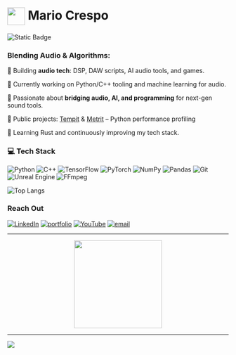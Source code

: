 
<h1>
<img src="https://mariocrespo.es/wp-content/uploads/2020/04/LogoResized.png" width="40" align="center"> Mario Crespo
</h1>

![Static Badge](https://img.shields.io/badge/Audio_Engineer-Computer_Scientist-orange)


### Blending Audio & Algorithms: 

🔹 Building **audio tech**: DSP, DAW scripts, AI audio tools, and games.

🔹 Currently working on Python/C++ tooling and machine learning for audio.

🔹 Passionate about **bridging audio, AI, and programming** for next-gen sound tools.

🔹 Public projects: [Tempit](https://github.com/mcrespoae/tempit) & [Metrit](https://github.com/mcrespoae/metrit) – Python performance profiling

🔹 Learning Rust and continuously improving my tech stack.

### 💻 Tech Stack
![Python](https://img.shields.io/badge/python-3670A0?style=for-the-badge&logo=python&logoColor=ffdd54) ![C++](https://img.shields.io/badge/c++-%2300599C.svg?style=for-the-badge&logo=c%2B%2B&logoColor=white) ![TensorFlow](https://img.shields.io/badge/TensorFlow-%23FF6F00.svg?style=for-the-badge&logo=TensorFlow&logoColor=white) ![PyTorch](https://img.shields.io/badge/PyTorch-%23EE4C2C.svg?style=for-the-badge&logo=PyTorch&logoColor=white) ![NumPy](https://img.shields.io/badge/numpy-%23013243.svg?style=for-the-badge&logo=numpy&logoColor=white) ![Pandas](https://img.shields.io/badge/pandas-%23150458.svg?style=for-the-badge&logo=pandas&logoColor=white) ![Git](https://img.shields.io/badge/git-%23F05033.svg?style=for-the-badge&logo=git&logoColor=white) ![Unreal Engine](https://img.shields.io/badge/unrealengine-%23313131.svg?style=for-the-badge&logo=unrealengine&logoColor=white) ![FFmpeg](https://shields.io/badge/FFmpeg-%23171717.svg?logo=ffmpeg&style=for-the-badge&labelColor=171717&logoColor=5cb85c)

![Top Langs](https://github-readme-stats.vercel.app/api/top-langs/?username=mcrespoae&hide_progress=true&hide=applescript)

### Reach Out
[![LinkedIn](https://img.shields.io/badge/linkedin-0A66C2?style=for-the-badge&logo=linkedin&logoColor=white)](https://linkedin.com/in/mariocrespodelgado/en)
[![portfolio](https://img.shields.io/badge/portfolio-000?style=for-the-badge)](https://mariocrespo.es/)
[![YouTube](https://img.shields.io/badge/YouTube-%23FF0000.svg?style=for-the-badge)](https://youtube.com/mariocrespodelgado)
[![email](https://img.shields.io/badge/Email-D14836?style=for-the-badge)](mailto:info@mariocrespo.es)

---

<p align="center">
  <img src="https://mariocrespo.es/wp-content/uploads/2019/04/Mario_Crespo_AE_logo_layers_horizontal_spaced.png" width="200"/>
</p>

---

[![](https://visitcount.itsvg.in/api?id=mcrespoae&icon=0&color=0)](https://visitcount.itsvg.in)

